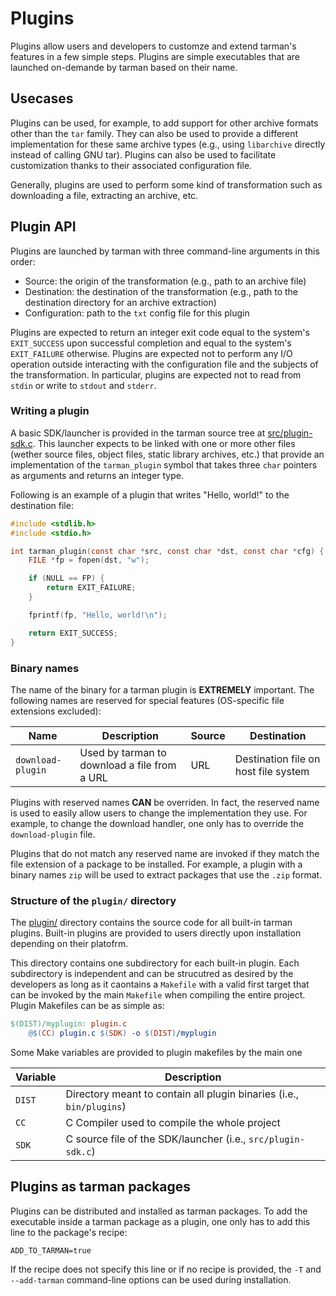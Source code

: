 # Plugins
Plugins allow users and developers to customze and extend tarman's features in a few simple steps. Plugins are simple executables that are launched on-demande by tarman based on their name.

## Usecases
Plugins can be used, for example, to add support for other archive formats other than the `tar` family. They can also be used to provide a different implementation for these same archive types (e.g., using `libarchive` directly instead of calling GNU tar). Plugins can also be used to facilitate customization thanks to their associated configuration file. 

Generally, plugins are used to perform some kind of transformation such as downloading a file, extracting an archive, etc.

## Plugin API
Plugins are launched by tarman with three command-line arguments in this order:
- Source: the origin of the transformation (e.g., path to an archive file)
- Destination: the destination of the transformation (e.g., path to the destination directory for an archive extraction)
- Configuration: path to the `txt` config file for this plugin

Plugins are expected to return an integer exit code equal to the system's `EXIT_SUCCESS` upon successful completion and equal to the system's `EXIT_FAILURE` otherwise. Plugins are expected not to perform any I/O operation outside interacting with the configuration file and the subjects of the transformation. In particular, plugins are expected not to read from `stdin` or write to `stdout` and `stderr`. 

### Writing a plugin
A basic SDK/launcher is provided in the tarman source tree at [src/plugin-sdk.c](). This launcher expects to be linked with one or more other files (wether source files, object files, static library archives, etc.) that provide an implementation of the `tarman_plugin` symbol that takes three `char` pointers as arguments and returns an integer type.

Following is an example of a plugin that writes "Hello, world!" to the destination file:
```c
#include <stdlib.h>
#include <stdio.h>

int tarman_plugin(const char *src, const char *dst, const char *cfg) {
    FILE *fp = fopen(dst, "w");

    if (NULL == FP) {
        return EXIT_FAILURE;
    }

    fprintf(fp, "Hello, world!\n");

    return EXIT_SUCCESS;
}
```

### Binary names
The name of the binary for a tarman plugin is **EXTREMELY** important. The following names are reserved for special features (OS-specific file extensions excluded):

| Name              | Description                                  | Source | Destination                          |
| ----------------- | -------------------------------------------- | ------ | ------------------------------------ |
| `download-plugin` | Used by tarman to download a file from a URL | URL    | Destination file on host file system | 

Plugins with reserved names **CAN** be overriden. In fact, the reserved name is used to easily allow users to change the implementation they use. For example, to change the download handler, one only has to override the `download-plugin` file.

Plugins that do not match any reserved name are invoked if they match the file extension of a package to be installed. For example, a plugin with a binary names `zip` will be used to extract packages that use the `.zip` format.

### Structure of the `plugin/` directory
The [plugin/]() directory contains the source code for all built-in tarman plugins. Built-in plugins are provided to users directly upon installation depending on their platofrm.

This directory contains one subdirectory for each built-in plugin. Each subdirectory is independent and can be strucutred as desired by the developers as long as it caontains a `Makefile` with a valid first target that can be invoked by the main `Makefile` when compiling the entire project. Plugin Makefiles can be as simple as:
```Makefile
$(DIST)/myplugin: plugin.c
	@$(CC) plugin.c $(SDK) -o $(DIST)/myplugin
```

Some Make variables are provided to plugin makefiles by the main one

| Variable | Description                                                          |
| -------- | -------------------------------------------------------------------- |
| `DIST`   | Directory meant to contain all plugin binaries (i.e., `bin/plugins`) |
| `CC`     | C Compiler used to compile the whole project                         |
| `SDK`    | C source file of the SDK/launcher (i.e., `src/plugin-sdk.c`)         |

## Plugins as tarman packages
Plugins can be distributed and installed as tarman packages. To add the executable inside a tarman package as a plugin, one only has to add this line to the package's recipe:
```
ADD_TO_TARMAN=true
```
If the recipe does not specify this line or if no recipe is provided, the `-T` and `--add-tarman` command-line options can be used during installation.
